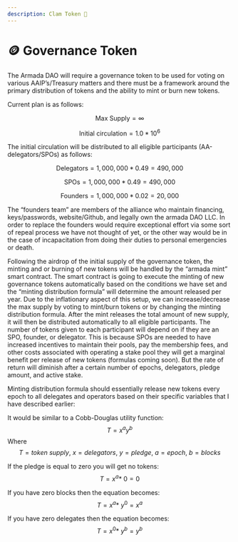 ```yaml
---
description: Clam Token 🦪
---
```


# 🪙 Governance Token

The Armada DAO will require a governance token to be used for voting on various AAIP’s/Treasury matters and there must be a framework around the primary distribution of tokens and the ability to mint or burn new tokens.&#x20;


Current plan is as follows:&#x20;

$$\text{Max Supply} = \infty$$&#x20;

$$\text{Initial circulation} = 1.0 * 10^6$$&#x20;

The initial circulation will be distributed to all eligible participants (AA-delegators/SPOs) as follows:&#x20;

$$\text{Delegators} = 1,000,000 * 0.49 = 490,000$$&#x20;

$$\text{SPOs} = 1,000,000 * 0.49 = 490,000$$&#x20;

$$\text{Founders} = 1,000,000 * 0.02 = 20,000$$&#x20;

The “founders team” are members of the alliance who maintain financing, keys/passwords, website/Github, and legally own the armada DAO LLC. In order to replace the founders would require exceptional effort via some sort of repeal process we have not thought of yet, or the other way would be in the case of incapacitation from doing their duties to personal emergencies or death.

Following the airdrop of the initial supply of the governance token, the minting and or burning of new tokens will be handled by the “armada mint” smart contract. The smart contract is going to execute the minting of new governance tokens automatically based on the conditions we have set and the “minting distribution formula” will determine the amount released per year. Due to the inflationary aspect of this setup, we can increase/decrease the max supply by voting to mint/burn tokens or by changing the minting distribution formula. After the mint releases the total amount of new supply, it will then be distributed automatically to all eligible participants. The number of tokens given to each participant will depend on if they are an SPO, founder, or delegator. This is because SPOs are needed to have increased incentives to maintain their pools, pay the membership fees, and other costs associated with operating a stake pool they will get a marginal benefit per release of new tokens (formulas coming soon). But the rate of return will diminish after a certain number of epochs, delegators, pledge amount, and active stake.

Minting distribution formula should essentially release new tokens every epoch to all delegates and operators based on their specific variables that I have described earlier:

It would be similar to a Cobb-Douglas utility function:
$$
T = x^a y^b
$$
Where 
$$T = {token\ supply},\ x = delegators,\ y = pledge ,\ a = epoch,\ b = blocks$$

If the pledge is equal to zero you will get no tokens:
$$T = x^a *\ 0 = 0$$

If you have zero blocks then the equation becomes:
$$T = x^a *\ y^0 = x^a$$

If you have zero delegates then the equation becomes:
$$T = x^0 *\ y^b = y^b$$